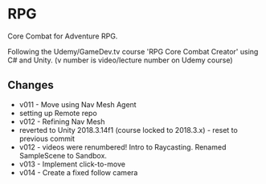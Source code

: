 # RPG

Core Combat for Adventure RPG.

Following the Udemy/GameDev.tv course 'RPG Core Combat Creator' using C# and Unity. (v number is video/lecture number on Udemy course)
## Changes
* v011 - Move using Nav Mesh Agent
* setting up Remote repo
* v012 - Refining Nav Mesh
* reverted to Unity 2018.3.14f1 (course locked to 2018.3.x) - reset to previous commit
* v012 - videos were renumbered! Intro to Raycasting. Renamed SampleScene to Sandbox.
* v013 - Implement click-to-move
* v014 - Create a fixed follow camera
